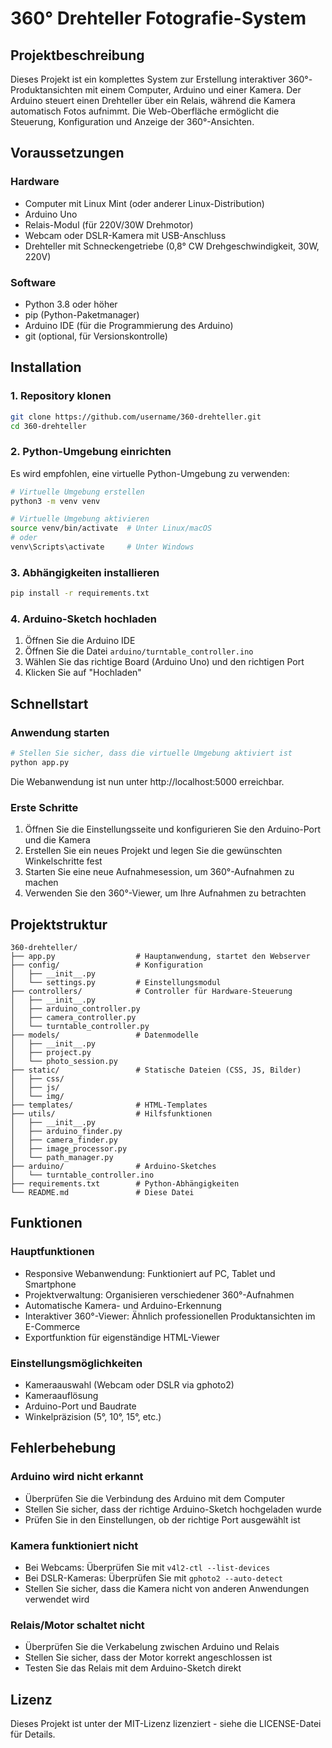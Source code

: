 # 360° Drehteller Fotografie-System

## Projektbeschreibung
Dieses Projekt ist ein komplettes System zur Erstellung interaktiver 360°-Produktansichten mit einem Computer, Arduino und einer Kamera. Der Arduino steuert einen Drehteller über ein Relais, während die Kamera automatisch Fotos aufnimmt. Die Web-Oberfläche ermöglicht die Steuerung, Konfiguration und Anzeige der 360°-Ansichten.

## Voraussetzungen

### Hardware
- Computer mit Linux Mint (oder anderer Linux-Distribution)
- Arduino Uno
- Relais-Modul (für 220V/30W Drehmotor)
- Webcam oder DSLR-Kamera mit USB-Anschluss
- Drehteller mit Schneckengetriebe (0,8° CW Drehgeschwindigkeit, 30W, 220V)

### Software
- Python 3.8 oder höher
- pip (Python-Paketmanager)
- Arduino IDE (für die Programmierung des Arduino)
- git (optional, für Versionskontrolle)

## Installation

### 1. Repository klonen
```bash
git clone https://github.com/username/360-drehteller.git
cd 360-drehteller
```

### 2. Python-Umgebung einrichten
Es wird empfohlen, eine virtuelle Python-Umgebung zu verwenden:

```bash
# Virtuelle Umgebung erstellen
python3 -m venv venv

# Virtuelle Umgebung aktivieren
source venv/bin/activate  # Unter Linux/macOS
# oder
venv\Scripts\activate     # Unter Windows
```

### 3. Abhängigkeiten installieren
```bash
pip install -r requirements.txt
```

### 4. Arduino-Sketch hochladen
1. Öffnen Sie die Arduino IDE
2. Öffnen Sie die Datei `arduino/turntable_controller.ino`
3. Wählen Sie das richtige Board (Arduino Uno) und den richtigen Port
4. Klicken Sie auf "Hochladen"

## Schnellstart

### Anwendung starten
```bash
# Stellen Sie sicher, dass die virtuelle Umgebung aktiviert ist
python app.py
```

Die Webanwendung ist nun unter http://localhost:5000 erreichbar.

### Erste Schritte
1. Öffnen Sie die Einstellungsseite und konfigurieren Sie den Arduino-Port und die Kamera
2. Erstellen Sie ein neues Projekt und legen Sie die gewünschten Winkelschritte fest
3. Starten Sie eine neue Aufnahmesession, um 360°-Aufnahmen zu machen
4. Verwenden Sie den 360°-Viewer, um Ihre Aufnahmen zu betrachten

## Projektstruktur

```
360-drehteller/
├── app.py                  # Hauptanwendung, startet den Webserver
├── config/                 # Konfiguration
│   ├── __init__.py
│   └── settings.py         # Einstellungsmodul
├── controllers/            # Controller für Hardware-Steuerung
│   ├── __init__.py
│   ├── arduino_controller.py
│   ├── camera_controller.py
│   └── turntable_controller.py
├── models/                 # Datenmodelle
│   ├── __init__.py
│   ├── project.py
│   └── photo_session.py
├── static/                 # Statische Dateien (CSS, JS, Bilder)
│   ├── css/
│   ├── js/
│   └── img/
├── templates/              # HTML-Templates
├── utils/                  # Hilfsfunktionen
│   ├── __init__.py
│   ├── arduino_finder.py
│   ├── camera_finder.py
│   ├── image_processor.py
│   └── path_manager.py
├── arduino/                # Arduino-Sketches
│   └── turntable_controller.ino
├── requirements.txt        # Python-Abhängigkeiten
└── README.md               # Diese Datei
```

## Funktionen

### Hauptfunktionen
- Responsive Webanwendung: Funktioniert auf PC, Tablet und Smartphone
- Projektverwaltung: Organisieren verschiedener 360°-Aufnahmen
- Automatische Kamera- und Arduino-Erkennung
- Interaktiver 360°-Viewer: Ähnlich professionellen Produktansichten im E-Commerce
- Exportfunktion für eigenständige HTML-Viewer

### Einstellungsmöglichkeiten
- Kameraauswahl (Webcam oder DSLR via gphoto2)
- Kameraauflösung
- Arduino-Port und Baudrate
- Winkelpräzision (5°, 10°, 15°, etc.)

## Fehlerbehebung

### Arduino wird nicht erkannt
- Überprüfen Sie die Verbindung des Arduino mit dem Computer
- Stellen Sie sicher, dass der richtige Arduino-Sketch hochgeladen wurde
- Prüfen Sie in den Einstellungen, ob der richtige Port ausgewählt ist

### Kamera funktioniert nicht
- Bei Webcams: Überprüfen Sie mit `v4l2-ctl --list-devices`
- Bei DSLR-Kameras: Überprüfen Sie mit `gphoto2 --auto-detect`
- Stellen Sie sicher, dass die Kamera nicht von anderen Anwendungen verwendet wird

### Relais/Motor schaltet nicht
- Überprüfen Sie die Verkabelung zwischen Arduino und Relais
- Stellen Sie sicher, dass der Motor korrekt angeschlossen ist
- Testen Sie das Relais mit dem Arduino-Sketch direkt

## Lizenz
Dieses Projekt ist unter der MIT-Lizenz lizenziert - siehe die LICENSE-Datei für Details.
